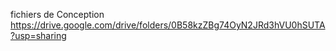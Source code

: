 fichiers de Conception https://drive.google.com/drive/folders/0B58kzZBg74OyN2JRd3hVU0hSUTA?usp=sharing
